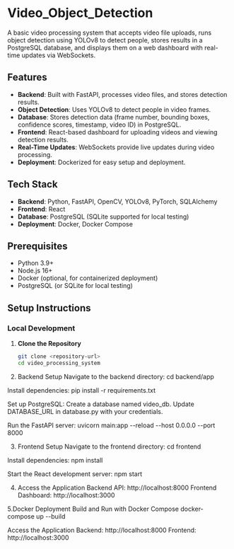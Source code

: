 # Video_Object_Detection

A basic video processing system that accepts video file uploads, runs object detection using YOLOv8 to detect people, stores results in a PostgreSQL database, and displays them on a web dashboard with real-time updates via WebSockets.

## Features
- **Backend**: Built with FastAPI, processes video files, and stores detection results.
- **Object Detection**: Uses YOLOv8 to detect people in video frames.
- **Database**: Stores detection data (frame number, bounding boxes, confidence scores, timestamp, video ID) in PostgreSQL.
- **Frontend**: React-based dashboard for uploading videos and viewing detection results.
- **Real-Time Updates**: WebSockets provide live updates during video processing.
- **Deployment**: Dockerized for easy setup and deployment.

## Tech Stack
- **Backend**: Python, FastAPI, OpenCV, YOLOv8, PyTorch, SQLAlchemy
- **Frontend**: React
- **Database**: PostgreSQL (SQLite supported for local testing)
- **Deployment**: Docker, Docker Compose

## Prerequisites
- Python 3.9+
- Node.js 16+
- Docker (optional, for containerized deployment)
- PostgreSQL (or SQLite for local testing)


## Setup Instructions

### Local Development
1. **Clone the Repository**
   ```bash
   git clone <repository-url>
   cd video_processing_system
2. Backend Setup
Navigate to the backend directory:
cd backend/app

Install dependencies:
pip install -r requirements.txt

Set up PostgreSQL:
Create a database named video_db.
Update DATABASE_URL in database.py with your credentials.

Run the FastAPI server:
uvicorn main:app --reload --host 0.0.0.0 --port 8000

3. Frontend Setup
Navigate to the frontend directory:
cd frontend

Install dependencies:
npm install

Start the React development server:
npm start

4. Access the Application
Backend API: http://localhost:8000
Frontend Dashboard: http://localhost:3000

5.Docker Deployment
Build and Run with Docker Compose
docker-compose up --build

Access the Application
Backend: http://localhost:8000
Frontend: http://localhost:3000

